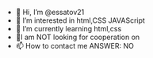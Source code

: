 - 👋 Hi, I’m @essatov21
- 👀 I’m interested in html,CSS JAVAScript
- 🌱 I’m currently learning html,css
- 💞️I am NOT looking for cooperation on
- 📫 How to contact me ANSWER: NO

<!---
essatov21/essatov21 is a ✨ special ✨ repository because its `README.md` (this file) appears on your GitHub profile.
You can click the Preview link to take a look at your changes.
--->
